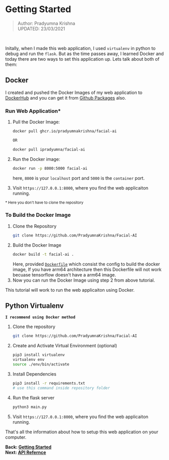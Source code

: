 # Getting Started

> Author: Pradyumna Krishna<br>
> UPDATED: 23/03/2021

<br>

Initally, when I made this web application, I used `virtualenv` in python to debug and run the `flask`. But as the time passes away,
I learned Docker and today there are two ways to set this application up. Lets talk about both of them:

## Docker

I created and pushed the Docker Images of my web application to [DockerHub](https://hub.docker.com/repository/docker/ipradyumna/facial-ai) and you can get it from [Github Packages](https://github.com/users/PradyumnaKrishna/packages/container/package/facial-ai) also.

### Run Web Application*

1. Pull the Docker Image:
    ```bash
    docker pull ghcr.io/pradyumnakrishna/facial-ai
    
    OR

    docker pull ipradyumna/facial-ai
    ```

2. Run the Docker image:
   ```bash
   docker run -p 8000:5000 facial-ai
   ```
   here, `8000` is your `localhost` port and `5000` is the `container` port.

3. Visit `https://127.0.0.1:8000`, where you find the web applicaiton running.

<sup>* Here you don't have to clone the repository</sup>

### To Build the Docker Image

1. Clone the Repository
   ```bash
   git clone https://github.com/PradyumnaKrishna/Facial-AI
   ```
2. Build the Docker Image
   ```bash
   docker build -t facial-ai .
   ```
   Here, provided [`Dockerfile`](../Dockerfile) which consist the config to build the docker image, If you have arm64 architecture then this Dockerfile will not work becuase tensorflow doesn't have a arm64 image. 
3. Now you can run the Docker Image using step 2 from above tutorial.

This tutorial will work to run the web applicaiton using Docker.

## Python Virtualenv
**`I recommend using Docker method`**

1. Clone the repository
   ```bash
   git clone https://github.com/PradyumnaKrishna/Facial-AI
   ```
2. Create and Activate Virtual Environment (optional)
   ```bash
   pip3 install virtualenv
   virtualenv env
   source ./env/bin/activate
   ```
3. Install Dependencies
   ```bash
   pip3 install -r requirements.txt 
   # use this command inside repository folder
   ```
4. Run the flask server
   ```bash
   python3 main.py
   ```
5. Visit `https://127.0.0.1:8000`, where you find the web applicaiton running.

That's all the information about how to setup this web application on your computer.

**Back: [Getting Started](Getting-Started.md)**<br>
**Next: [API Refernce](API.md)**